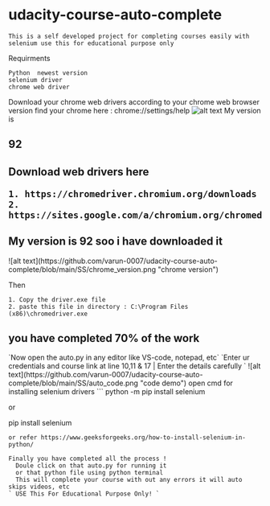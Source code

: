 # udacity-course-auto-complete
`This is a self developed project for completing courses easily with selenium use this for educational purpose only`

Requirments
```
Python  newest version
selenium driver
chrome web driver
```
Download your chrome web drivers according to your chrome web browser version
find your chrome here : chrome://settings/help
![alt text](https://github.com/varun-0007/udacity-course-auto-complete/blob/main/SS/chrome_version.png "chrome version")
My version is <h2> 92 <h2>

Download web drivers here 
  ```
  1. https://chromedriver.chromium.org/downloads
  2. https://sites.google.com/a/chromium.org/chromedriver/downloads
  ```
  <h2>My version is 92 soo i have downloaded it </h2>
  ![alt text](https://github.com/varun-0007/udacity-course-auto-complete/blob/main/SS/chrome_version.png "chrome version")
  
Then 
```
1. Copy the driver.exe file 
2. paste this file in directory : C:\Program Files (x86)\chromedriver.exe
```
<h2>you have completed 70% of the work</h2>
`Now open the auto.py in any editor like VS-code, notepad, etc`
`Enter ur credentials and course link at line 10,11 & 17 | Enter the details carefully `
 ![alt text](https://github.com/varun-0007/udacity-course-auto-complete/blob/main/SS/auto_code.png "code demo")
open cmd for installing selenium drivers 
```
python -m pip install selenium

  or 
  
 pip install selenium 
```
or refer https://www.geeksforgeeks.org/how-to-install-selenium-in-python/
  
Finally you have completed all the process !
  Doule click on that auto.py for running it 
  or that python file using python terminal
  This will complete your course with out any errors it will auto skips videos, etc 
` USE This For Educational Purpose Only! `
